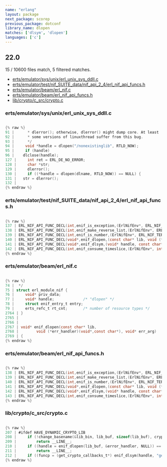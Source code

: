```yaml
---
name: "erlang"
layout: package
next_package: scorep
previous_package: dotconf
library_name: dlopen
matches: ['dlsym', 'dlopen']
languages: ['c']
---
```

## 22.0
15 / 10600 files match, 5 filtered matches.

 - [erts/emulator/sys/unix/erl_unix_sys_ddll.c](#ertsemulatorsysunixerl_unix_sys_ddllc)
 - [erts/emulator/test/nif_SUITE_data/nif_api_2_4/erl_nif_api_funcs.h](#ertsemulatortestnif_suite_datanif_api_2_4erl_nif_api_funcsh)
 - [erts/emulator/beam/erl_nif.c](#ertsemulatorbeamerl_nifc)
 - [erts/emulator/beam/erl_nif_api_funcs.h](#ertsemulatorbeamerl_nif_api_funcsh)
 - [lib/crypto/c_src/crypto.c](#libcryptoc_srccryptoc)

### erts/emulator/sys/unix/erl_unix_sys_ddll.c

```c

{% raw %}
91 |      * dlerror(); otherwise, dlerror() might dump core. At least
92 |      * some versions of linuxthread suffer from this bug.
93 |      */
94 |     void *handle = dlopen("/nonexistinglib", RTLD_NOW);
95 |     if (handle)
96 | 	dlclose(handle);
127 |     int ret = ERL_DE_NO_ERROR;
128 |     char *str;
129 |     dlerror();
130 |     if ((*handle = dlopen(dlname, RTLD_NOW)) == NULL) {
131 | 	str = dlerror();
132 | 
{% endraw %}

```
### erts/emulator/test/nif_SUITE_data/nif_api_2_4/erl_nif_api_funcs.h

```c

{% raw %}
137 | ERL_NIF_API_FUNC_DECL(int,enif_is_exception,(ErlNifEnv*, ERL_NIF_TERM term));
138 | ERL_NIF_API_FUNC_DECL(int,enif_make_reverse_list,(ErlNifEnv*, ERL_NIF_TERM term, ERL_NIF_TERM *list));
139 | ERL_NIF_API_FUNC_DECL(int,enif_is_number,(ErlNifEnv*, ERL_NIF_TERM term));
140 | ERL_NIF_API_FUNC_DECL(void*,enif_dlopen,(const char* lib, void (*err_handler)(void*,const char*), void* err_arg));
141 | ERL_NIF_API_FUNC_DECL(void*,enif_dlsym,(void* handle, const char* symbol, void (*err_handler)(void*,const char*), void* err_arg));
142 | ERL_NIF_API_FUNC_DECL(int,enif_consume_timeslice,(ErlNifEnv*, int percent));
{% endraw %}

```
### erts/emulator/beam/erl_nif.c

```c

{% raw %}
74 |  */
75 | struct erl_module_nif {
76 |     void* priv_data;
77 |     void* handle;             /* "dlopen" */
78 |     struct enif_entry_t entry;
79 |     erts_refc_t rt_cnt;       /* number of resource types */
2764 | }
2765 | 
2766 | 
2767 | void* enif_dlopen(const char* lib,
2768 | 		  void (*err_handler)(void*,const char*), void* err_arg)
2769 | {
{% endraw %}

```
### erts/emulator/beam/erl_nif_api_funcs.h

```c

{% raw %}
138 | ERL_NIF_API_FUNC_DECL(int,enif_is_exception,(ErlNifEnv*, ERL_NIF_TERM term));
139 | ERL_NIF_API_FUNC_DECL(int,enif_make_reverse_list,(ErlNifEnv*, ERL_NIF_TERM term, ERL_NIF_TERM *list));
140 | ERL_NIF_API_FUNC_DECL(int,enif_is_number,(ErlNifEnv*, ERL_NIF_TERM term));
141 | ERL_NIF_API_FUNC_DECL(void*,enif_dlopen,(const char* lib, void (*err_handler)(void*,const char*), void* err_arg));
142 | ERL_NIF_API_FUNC_DECL(void*,enif_dlsym,(void* handle, const char* symbol, void (*err_handler)(void*,const char*), void* err_arg));
143 | ERL_NIF_API_FUNC_DECL(int,enif_consume_timeslice,(ErlNifEnv*, int percent));
{% endraw %}

```
### lib/crypto/c_src/crypto.c

```c

{% raw %}
207 | #ifdef HAVE_DYNAMIC_CRYPTO_LIB
208 |     if (!change_basename(&lib_bin, lib_buf, sizeof(lib_buf), crypto_callback_name))
209 |         return __LINE__;
210 |     if ((handle = enif_dlopen(lib_buf, &error_handler, NULL)) == NULL)
211 |         return __LINE__;
212 |     if ((funcp = (get_crypto_callbacks_t*) enif_dlsym(handle, "get_crypto_callbacks",
{% endraw %}

```